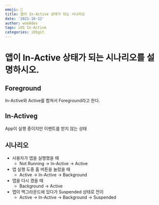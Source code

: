 ```yaml
---
emoji: 🐻
title: 앱이 In-Active 상태가 되는 시나리오
date: '2021-10-12'
author: woo0dev
tags: iOS In-Active
categories: iOSgit
---
```


# 앱이 In-Active 상태가 되는 시나리오를 설명하시오.

## Foreground
In-Active와 Active를 합쳐서 Foreground라고 한다.

## In-Activeg
App이 실행 중이지만 이벤트를 받지 않는 상태

## 시나리오
- 사용자가 앱을 실행했을 때
    * Not Running -> In-Active -> Active
- 앱 실행 도중 홈 버튼을 눌렀을 때
    * Active -> In-Active -> Background
- 앱을 다시 켰을 때
    * Background -> Active
- 앱이 백그라운드에 있다가 Suspended 상태로 전이
    * Active -> In-Active -> Background -> Suspended